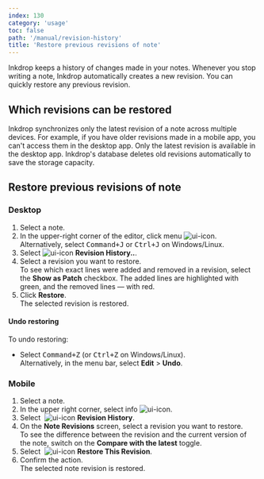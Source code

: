 ```yaml
---
index: 130
category: 'usage'
toc: false
path: '/manual/revision-history'
title: 'Restore previous revisions of note'
---
```


Inkdrop keeps a history of changes made in your notes. Whenever you stop writing a note, Inkdrop automatically creates a new revision. You can quickly restore any previous revision.


## Which revisions can be restored

Inkdrop synchronizes only the latest revision of a note across multiple devices. For example, if you have older revisions made in a mobile app, you can't access them in the desktop app. Only the latest revision is available in the desktop app. Inkdrop's database deletes old revisions automatically to save the storage capacity.

## Restore previous revisions of note

### Desktop

1. Select a note.
2. In the upper-right corner of the editor, click menu ![ui-icon](images/icons/navigation-menu-vertical.svg).  
   Alternatively, select <kbd>Command+J</kbd> or <kbd>Ctrl+J</kbd> on Windows/Linux.
3. Select ![ui-icon](images/icons/history.svg) **Revision History..**.  
4. Select a revision you want to restore.
   <div class="ui info message">
      To see which exact lines were added and removed in a revision, select the <b>Show as Patch</b> checkbox. The added lines are highlighted with green, and the removed lines — with red.
   </div>
5. Click **Restore**.  
   The selected revision is restored.

#### Undo restoring

To undo restoring:

* Select <kbd>Command+Z</kbd> (or <kbd>Ctrl+Z</kbd> on Windows/Linux).  
  Alternatively, in the menu bar, select **Edit** > **Undo**.

### Mobile

1. Select a note.
2. In the upper right corner, select info ![ui-icon](images/icons/information-circle.svg).
3. Select &nbsp;![ui-icon](images/icons/history.svg) **Revision History**.  
4. On the **Note Revisions** screen, select a revision you want to restore.  
   <div class="ui info message">
      To see the difference between the revision and the current version of the note, switch on the <b>Compare with the latest</b> toggle.
   </div>
5. Select &nbsp;![ui-icon](images/icons/archive-restore.svg) **Restore This Revision**.
6. Confirm the action.  
   The selected note revision is restored.
